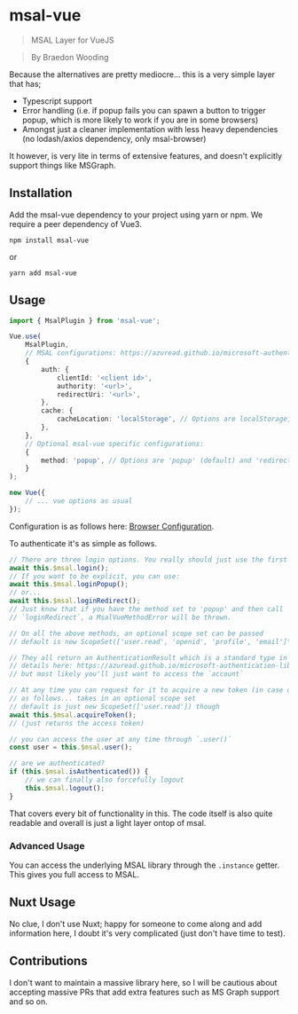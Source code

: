 # msal-vue

> MSAL Layer for VueJS

> By Braedon Wooding

Because the alternatives are pretty mediocre... this is a very simple layer that has;

-   Typescript support
-   Error handling (i.e. if popup fails you can spawn a button to trigger popup, which is more likely to work if you are in some browsers)
-   Amongst just a cleaner implementation with less heavy dependencies (no lodash/axios dependency, only msal-browser)

It however, is very lite in terms of extensive features, and doesn't explicitly support things like MSGraph.

## Installation

Add the msal-vue dependency to your project using yarn or npm. We require a peer dependency of Vue3.

```
npm install msal-vue
```

or

```
yarn add msal-vue
```

## Usage

```ts
import { MsalPlugin } from 'msal-vue';

Vue.use(
    MsalPlugin,
    // MSAL configurations: https://azuread.github.io/microsoft-authentication-library-for-js/ref/modules/_azure_msal_browser.html#browserconfiguration
    {
        auth: {
            clientId: '<client id>',
            authority: '<url>',
            redirectUri: '<url>',
        },
        cache: {
            cacheLocation: 'localStorage', // Options are localStorage, sessionStorage, memoryStorage
        },
    },
    // Optional msal-vue specific configurations:
    {
        method: 'popup', // Options are 'popup' (default) and 'redirect'
    }
);

new Vue({
    // ... vue options as usual
});
```

Configuration is as follows here: [Browser Configuration](https://azuread.github.io/microsoft-authentication-library-for-js/ref/modules/_azure_msal_browser.html#browserconfiguration).

To authenticate it's as simple as follows.

```ts
// There are three login options. You really should just use the first one.
await this.$msal.login();
// If you want to be explicit, you can use:
await this.$msal.loginPopup();
// or...
await this.$msal.loginRedirect();
// Just know that if you have the method set to 'popup' and then call
// `loginRedirect`, a MsalVueMethodError will be thrown.

// On all the above methods, an optional scope set can be passed
// default is new ScopeSet(['user.read', 'openid', 'profile', 'email']\

// They all return an AuthenticationResult which is a standard type in MSAL
// details here: https://azuread.github.io/microsoft-authentication-library-for-js/ref/modules/_azure_msal_common.html#authenticationresult
// but most likely you'll just want to access the `account`

// At any time you can request for it to acquire a new token (in case of 401's)
// as follows... takes in an optional scope set
// default is just new ScopeSet(['user.read']) though
await this.$msal.acquireToken();
// (just returns the access token)

// you can access the user at any time through `.user()`
const user = this.$msal.user();

// are we authenticated?
if (this.$msal.isAuthenticated()) {
    // we can finally also forcefully logout
    this.$msal.logout();
}
```

That covers every bit of functionality in this. The code itself is also quite readable and overall is just a light layer ontop of msal.

### Advanced Usage

You can access the underlying MSAL library through the `.instance` getter. This gives you full access to MSAL.

## Nuxt Usage

No clue, I don't use Nuxt; happy for someone to come along and add information here, I doubt it's very complicated (just don't have time to test).

## Contributions

I don't want to maintain a massive library here, so I will be cautious about accepting massive PRs that add extra features such as MS Graph support and so on.
